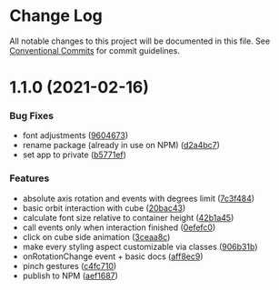 # Change Log

All notable changes to this project will be documented in this file.
See [Conventional Commits](https://conventionalcommits.org) for commit guidelines.

# 1.1.0 (2021-02-16)


### Bug Fixes

* font adjustments ([9604673](https://github.com/scriptify/react-3d-cube-interaction/commit/960467396ed1850f63538f176299cf0657f3233d))
* rename package (already in use on NPM) ([d2a4bc7](https://github.com/scriptify/react-3d-cube-interaction/commit/d2a4bc70b37cdd8b0d92a305912a239d341dc91c))
* set app to private ([b5771ef](https://github.com/scriptify/react-3d-cube-interaction/commit/b5771ef2ae20ab215da24c41e26830c24689148e))


### Features

* absolute axis rotation and events with degrees limit ([7c3f484](https://github.com/scriptify/react-3d-cube-interaction/commit/7c3f4846af8867dffc3888c10a9053518b876540))
* basic orbit interaction with cube ([20bac43](https://github.com/scriptify/react-3d-cube-interaction/commit/20bac4384e7c84f0ef52929cdec72d048ab5fd9b))
* calculate font size relative to container height ([42b1a45](https://github.com/scriptify/react-3d-cube-interaction/commit/42b1a4535045449a9f74987de855654992bee31f))
* call events only when interaction finished ([0efefc0](https://github.com/scriptify/react-3d-cube-interaction/commit/0efefc0108607926fb8fabb3ee26cabba8bf7b37))
* click on cube side animation ([3ceaa8c](https://github.com/scriptify/react-3d-cube-interaction/commit/3ceaa8c9b9df1fefc3197906019e49fc37eeceb1))
* make every styling aspect customizable via classes ([906b31b](https://github.com/scriptify/react-3d-cube-interaction/commit/906b31b02fad3ce010e0918b15abd44978559370))
* onRotationChange event + basic docs ([aff8ec9](https://github.com/scriptify/react-3d-cube-interaction/commit/aff8ec9d20b237f57ced0e5b81bca88c8069f591))
* pinch gestures ([c4fc710](https://github.com/scriptify/react-3d-cube-interaction/commit/c4fc710962d8cc1969ff8a99809b0ff28a421100))
* publish to NPM ([aef1687](https://github.com/scriptify/react-3d-cube-interaction/commit/aef1687cf6c735d5513e0f956189eabd48ebde47))
